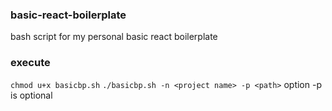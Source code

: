 ### basic-react-boilerplate

bash script for my personal basic react boilerplate

### execute
`chmod u+x basicbp.sh`
`./basicbp.sh -n <project name> -p <path>` option -p is optional
